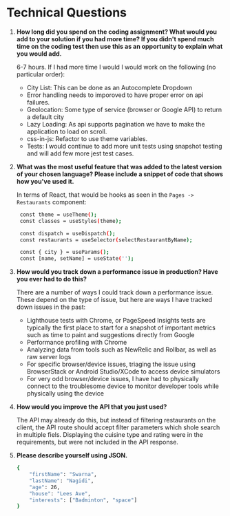 # Technical Questions

1. **How long did you spend on the coding assignment? What would you add to your solution if you had more time? If you didn't spend much time on the coding test then use this as an opportunity to explain what you would add.**

   6-7 hours. If I had more time I would I would work on the following (no particular order):

   - City List: This can be done as an Autocomplete Dropdown 
   - Error handling needs to imporoved to have proper error on api failures.
   - Geolocation: Some type of service (browser or Google API) to return a default city
   - Lazy Loading: As api supports pagination we have to make the application to load on scroll.
   - css-in-js: Refactor to use theme variables.
   - Tests: I would continue to add more unit tests using snapshot testing and will add few more jest test cases.

2. **What was the most useful feature that was added to the latest version of your chosen language? Please include a snippet of code that shows how you've used it.**

   In terms of React, that would be hooks as seen in the `Pages -> Restaurants` component:

   ```sh
    const theme = useTheme();
    const classes = useStyles(theme);

    const dispatch = useDispatch();
    const restaurants = useSelector(selectRestaurantByName);

    const { city } = useParams();
    const [name, setName] = useState('');
   ```

3. **How would you track down a performance issue in production? Have you ever had to do this?**

   There are a number of ways I could track down a performance issue. These depend on the type of issue, but here are ways I have tracked down issues in the past:

   - Lighthouse tests with Chrome, or PageSpeed Insights tests are typically the first place to start for a snapshot of important metrics such as time to paint and suggestions directly from Google
   - Performance profiling with Chrome
   - Analyzing data from tools such as NewRelic and Rollbar, as well as raw server logs
   - For specific browser/device issues, triaging the issue using BrowserStack or Android Studio/XCode to access device simulators
   - For very odd browser/device issues, I have had to physically connect to the troublesome device to monitor developer tools while physically using the device

4. **How would you improve the API that you just used?**

   The API may already do this, but instead of filtering restaurants on the client, the API route should accept filter parameters which shole search in multiple fiels. Displaying the cuisine type and rating were in the requirements, but were not included in the API response.

5. **Please describe yourself using JSON.**

   ```sh
   {
       "firstName": "Swarna",
       "lastName": "Nagidi",
       "age": 26,
       "house": "Lees Ave",
       "interests": ["Badminton", "space"]
   }
   ```